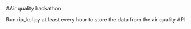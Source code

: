 #Air quality hackathon

Run rip_kcl.py at least every hour to store the data from the air
quality API
